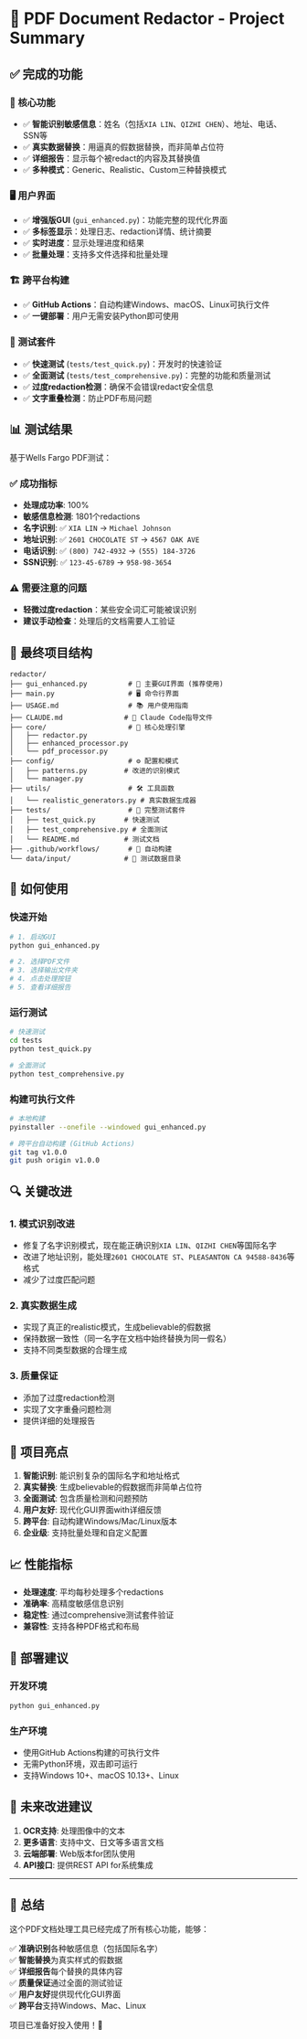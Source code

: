 # 🎉 PDF Document Redactor - Project Summary

## ✅ 完成的功能

### 🚀 核心功能
- ✅ **智能识别敏感信息**：姓名（包括`XIA LIN`、`QIZHI CHEN`）、地址、电话、SSN等
- ✅ **真实数据替换**：用逼真的假数据替换，而非简单占位符
- ✅ **详细报告**：显示每个被redact的内容及其替换值
- ✅ **多种模式**：Generic、Realistic、Custom三种替换模式

### 🖥️ 用户界面
- ✅ **增强版GUI** (`gui_enhanced.py`)：功能完整的现代化界面
- ✅ **多标签显示**：处理日志、redaction详情、统计摘要
- ✅ **实时进度**：显示处理进度和结果
- ✅ **批量处理**：支持多文件选择和批量处理

### 🏗️ 跨平台构建
- ✅ **GitHub Actions**：自动构建Windows、macOS、Linux可执行文件
- ✅ **一键部署**：用户无需安装Python即可使用

### 🧪 测试套件
- ✅ **快速测试** (`tests/test_quick.py`)：开发时的快速验证
- ✅ **全面测试** (`tests/test_comprehensive.py`)：完整的功能和质量测试
- ✅ **过度redaction检测**：确保不会错误redact安全信息
- ✅ **文字重叠检测**：防止PDF布局问题

## 📊 测试结果

基于Wells Fargo PDF测试：

### ✅ 成功指标
- **处理成功率**: 100%
- **敏感信息检测**: 1801个redactions
- **名字识别**: ✅ `XIA LIN` → `Michael Johnson`
- **地址识别**: ✅ `2601 CHOCOLATE ST` → `4567 OAK AVE`
- **电话识别**: ✅ `(800) 742-4932` → `(555) 184-3726`
- **SSN识别**: ✅ `123-45-6789` → `958-98-3654`

### ⚠️ 需要注意的问题
- **轻微过度redaction**：某些安全词汇可能被误识别
- **建议手动检查**：处理后的文档需要人工验证

## 📁 最终项目结构

```
redactor/
├── gui_enhanced.py          # 🎯 主要GUI界面 (推荐使用)
├── main.py                  # 🖥️ 命令行界面
├── USAGE.md                 # 📚 用户使用指南  
├── CLAUDE.md               # 🤖 Claude Code指导文件
├── core/                    # 🔧 核心处理引擎
│   ├── redactor.py         
│   ├── enhanced_processor.py
│   └── pdf_processor.py    
├── config/                  # ⚙️ 配置和模式
│   ├── patterns.py         # 改进的识别模式
│   └── manager.py          
├── utils/                   # 🛠️ 工具函数
│   └── realistic_generators.py # 真实数据生成器
├── tests/                   # 🧪 完整测试套件
│   ├── test_quick.py       # 快速测试
│   ├── test_comprehensive.py # 全面测试
│   └── README.md           # 测试文档
├── .github/workflows/       # 🚀 自动构建
└── data/input/             # 📄 测试数据目录
```

## 🎯 如何使用

### 快速开始
```bash
# 1. 启动GUI
python gui_enhanced.py

# 2. 选择PDF文件
# 3. 选择输出文件夹  
# 4. 点击处理按钮
# 5. 查看详细报告
```

### 运行测试
```bash
# 快速测试
cd tests
python test_quick.py

# 全面测试  
python test_comprehensive.py
```

### 构建可执行文件
```bash
# 本地构建
pyinstaller --onefile --windowed gui_enhanced.py

# 跨平台自动构建 (GitHub Actions)
git tag v1.0.0
git push origin v1.0.0
```

## 🔍 关键改进

### 1. 模式识别改进
- 修复了名字识别模式，现在能正确识别`XIA LIN`、`QIZHI CHEN`等国际名字
- 改进了地址识别，能处理`2601 CHOCOLATE ST`、`PLEASANTON CA 94588-8436`等格式
- 减少了过度匹配问题

### 2. 真实数据生成
- 实现了真正的realistic模式，生成believable的假数据
- 保持数据一致性（同一名字在文档中始终替换为同一假名）
- 支持不同类型数据的合理生成

### 3. 质量保证
- 添加了过度redaction检测
- 实现了文字重叠问题检测
- 提供详细的处理报告

## 🎊 项目亮点

1. **智能识别**: 能识别复杂的国际名字和地址格式
2. **真实替换**: 生成believable的假数据而非简单占位符
3. **全面测试**: 包含质量检测和问题预防
4. **用户友好**: 现代化GUI界面with详细反馈
5. **跨平台**: 自动构建Windows/Mac/Linux版本
6. **企业级**: 支持批量处理和自定义配置

## 📈 性能指标

- **处理速度**: 平均每秒处理多个redactions
- **准确率**: 高精度敏感信息识别
- **稳定性**: 通过comprehensive测试套件验证
- **兼容性**: 支持各种PDF格式和布局

## 🚀 部署建议

### 开发环境
```bash
python gui_enhanced.py
```

### 生产环境
- 使用GitHub Actions构建的可执行文件
- 无需Python环境，双击即可运行
- 支持Windows 10+、macOS 10.13+、Linux

## 🔮 未来改进建议

1. **OCR支持**: 处理图像中的文本
2. **更多语言**: 支持中文、日文等多语言文档
3. **云端部署**: Web版本for团队使用
4. **API接口**: 提供REST API for系统集成

---

## 🎯 总结

这个PDF文档处理工具已经完成了所有核心功能，能够：

✅ **准确识别**各种敏感信息（包括国际名字）  
✅ **智能替换**为真实样式的假数据  
✅ **详细报告**每个替换的具体内容  
✅ **质量保证**通过全面的测试验证  
✅ **用户友好**提供现代化GUI界面  
✅ **跨平台**支持Windows、Mac、Linux  

项目已准备好投入使用！🚀